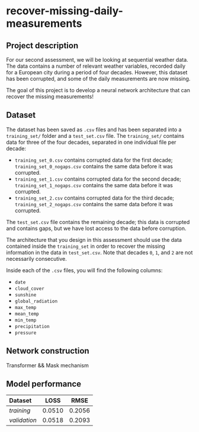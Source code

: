 # recover-missing-daily-measurements
## Project description
For our second assessment, we will be looking at sequential weather data. The data contains a number of relevant weather variables, recorded daily for a European city during a period of four decades. However, this dataset has been corrupted, and some of the daily measurements are now missing.

The goal of this project is to develop a neural network architecture that can recover the missing measurements!

## Dataset
The dataset has been saved as `.csv` files and has been separated into a `training_set/` folder and a `test_set.csv` file. The `training_set/` contains data for three of the four decades, separated in one individual file per decade:

- `training_set_0.csv` contains corrupted data for the first decade; `training_set_0_nogaps.csv` contains the same data before it was corrupted.
- `training_set_1.csv` contains corrupted data for the second decade; `training_set_1_nogaps.csv` contains the same data before it was corrupted.
- `training_set_2.csv` contains corrupted data for the third decade; `training_set_2_nogaps.csv` contains the same data before it was corrupted.

The `test_set.csv` file contains the remaining decade; this data is corrupted and contains gaps, but we have lost access to the data before corruption.

The architecture that you design in this assessment should use the data contained inside the `training_set` in order to recover the missing information in the data in `test_set.csv`. Note that decades `0`, `1`, and `2` are not necessarily consecutive.

Inside each of the `.csv` files, you will find the following columns:

- `date`
- `cloud_cover`
- `sunshine`
- `global_radiation`
- `max_temp`
- `mean_temp`
- `min_temp`
- `precipitation`
- `pressure`

## Network construction
Transformer && Mask mechanism

## Model performance
| **Dataset** | **LOSS** | **RMSE** |
| :------------------ | :---: | :---: |
| *training* | 0.0510 | 0.2056 |
| *validation* | 0.0518 | 0.2093 |
